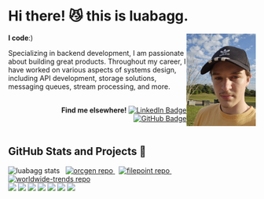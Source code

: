 <h1>Hi there! 😼 this is luabagg.</h1>

<a href="./images" target="_blank">
    <img src="./images/luabagg.jpg" width="28%" align="right" alt="luabagg"/>
</a>

<div align="left">
    <p><strong>I code</strong>:)</p>
    <p>Specializing in backend development, I am passionate about building great products.
Throughout my career, I have worked on various aspects of systems design, including API development, storage solutions, messaging queues, stream processing, and more.</p>
</div>

<br />

<div align="right">
    <b>Find me elsewhere!</b>
    <a href="https://www.linkedin.com/in/luabagg" target="_blank">
        <img height="18px" src="https://img.shields.io/badge/Luan Baggio-0077B5?style=for-the-badge&logo=linkedin&logoColor=white" alt="LinkedIn Badge"/>
    </a>
    <a href="https://github.com/luabagg" target="_blank">
        <img height="18px" src="https://img.shields.io/github/followers/luabagg?label=follow&style=social" alt="GitHub Badge"/>
    </a>
</div>

<br />

<div>
    <h2>GitHub Stats and Projects 📌</h2>
    <img height="150px" src="https://github-readme-stats.vercel.app/api/top-langs/?username=luabagg&hide=html&layout=compact&theme=cobalt" alt="luabagg stats"/>
    &nbsp;
    <a href="https://github.com/luabagg/orcgen" target="_blank">
        <img height="150px" width="335px" src="https://github-readme-stats.vercel.app/api/pin/?username=luabagg&repo=orcgen&theme=cobalt" alt="orcgen repo"/>
    </a>
    &nbsp;
    <a href="https://github.com/gearpoint/filepoint" target="_blank">
        <img height="150px" width="335px" src="https://github-readme-stats.vercel.app/api/pin/?username=gearpoint&repo=filepoint&theme=cobalt" alt="filepoint repo"/>
    </a>
    &nbsp;
    <a href="https://github.com/luabagg/worldwide-trends" target="_blank">
        <img height="150px" width="335px" src="https://github-readme-stats.vercel.app/api/pin/?username=luabagg&repo=worldwide-trends&theme=cobalt" alt="worldwide-trends repo"/>
    </a>
</div>

<div>
    <img height="26px" src="https://img.shields.io/badge/PHP-777BB4?style=for-the-badge&logoColor=white"/>
    <img height="26px" src="https://img.shields.io/badge/Python-3776AB?style=for-the-badge&logoColor=white"/>
    <img height="26px" src="https://img.shields.io/badge/Go-00ADD8?style=for-the-badge&logoColor=white"/>
    <img height="26px" src="https://img.shields.io/badge/JavaScript-F7DF1E?style=for-the-badge&logoColor=black"/>
    <img height="26px" src="https://img.shields.io/badge/mysql-4479A1?style=for-the-badge&logoColor=white"/>
    <img height="26px" src="https://img.shields.io/badge/CSS3-1572B6?style=for-the-badge&logoColor=white"/>
    <img height="26px" src="https://img.shields.io/badge/HTML5-E34F26?style=for-the-badge&logoColor=white"/>
</div>
